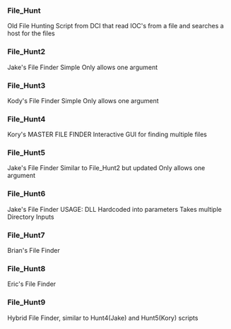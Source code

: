 ### File_Hunt
Old File Hunting Script from DCI that read IOC's from a file and searches a host for the files

### File_Hunt2
Jake's File Finder
Simple
Only allows one argument

### File_Hunt3
Kody's File Finder
Simple
Only allows one argument

### File_Hunt4
Kory's MASTER FILE FINDER
Interactive GUI for finding multiple files

### File_Hunt5
Jake's File Finder
Similar to File_Hunt2 but updated
Only allows one argument

### File_Hunt6
Jake's File Finder
USAGE:
DLL Hardcoded into parameters
Takes multiple Directory Inputs

### File_Hunt7 
Brian's File Finder

### File_Hunt8
Eric's File Finder

### File_Hunt9
Hybrid File Finder, similar to Hunt4(Jake) and Hunt5(Kory) scripts
